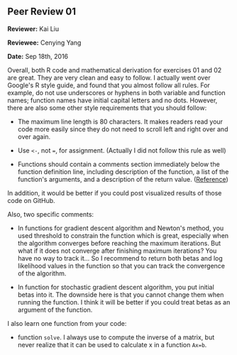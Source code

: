 ## Peer Review 01

**Reviewer:** Kai Liu

**Reviewee:** Cenying Yang

**Date:** Sep 18th, 2016


Overall, both R code and mathematical derivation for exercises 01 and 02 are
great. They are very clean and easy to follow. I actually went over Google's R
style guide, and found that you almost follow all rules. For example, do not
use underscores or hyphens in both variable and function names; function names
have initial capital letters and no dots. However, there are also some other
style requirements that you should follow:

- The maximum line length is 80 characters. It makes readers read your code
  more easily since they do not need to scroll left and right over and over
  again.

- Use `<-`, not `=`, for assignment. (Actually I did not follow this rule as well)

- Functions should contain a comments section immediately below the function
  definition line, including description of the function, a list of the
  function's arguments, and a description of the return value.
  ([Reference](https://google.github.io/styleguide/Rguide.xml#identifiers))

In addition, it would be better if you could post visualized results of those
code on GitHub.

Also, two specific comments:

- In functions for gradient descent algorithm and Newton's method, you used
  threshold to constrain the function which is great, especially when the
  algorithm converges before reaching the maximum iterations. But what if it
  does not converge after finishing maximum iterations? You have no way to
  track it... So I recommend to return both betas and log likelihood values in
  the function so that you can track the convergence of the algorithm.

- In function for stochastic gradient descent algorithm, you put initial betas
  into it. The downside here is that you cannot change them when running the
  function. I think it will be better if you could treat betas as an argument
  of the function.

I also learn one function from your code:

- function `solve`. I always use to compute the inverse of a matrix, but never
  realize that it can be used to calculate x in a function `Ax=b`.
